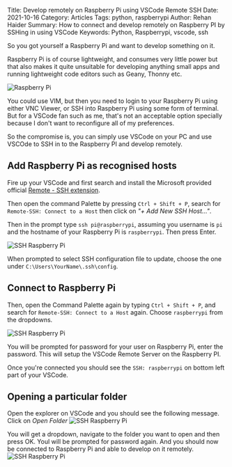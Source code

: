 Title: Develop remotely on Raspberry Pi using VSCode Remote SSH
Date: 2021-10-16
Category: Articles
Tags: python, raspberrypi
Author: Rehan Haider
Summary: How to connect and develop remotely on Raspberry PI by SSHing in using VSCode 
Keywords: Python, Raspberrypi, vscode, ssh


So you got yourself a Raspberry Pi and want to develop something on it. 

Raspberry Pi is of course lightweight, and consumes very little power but that also makes it quite unsuitable for developing anything small apps and running lightweight code editors such as Geany, Thonny etc. 

![Raspberry Pi]({static}/images/s0028/raspberry-pi.png)

You could use VIM, but then you need to login to your Raspberry Pi using either VNC Viewer, or SSH into Raspberry Pi using some form of terminal. But for a VSCode fan such as me, that's not an acceptable option specially because I don't want to reconfigure all of my preferences. 

So the compromise is, you can simply use VSCode on your PC and use VSCOde to SSH in to the Raspberry PI and develop remotely. 

## Add Raspberry Pi as recognised hosts

Fire up your VSCode and first search and install the Microsoft provided official [Remote - SSH extension](https://marketplace.visualstudio.com/items?itemName=ms-vscode-remote.remote-ssh). 

Then open the command Palette by pressing `Ctrl + Shift + P`, search for `Remote-SSH: Connect to a Host` then click on *"+ Add New SSH Host..."*.

Then in the prompt type `ssh pi@raspberrypi`, assuming you username is `pi` and the hostname of your Raspberry Pi is `raspberrypi`. Then press Enter.

![SSH Raspberry Pi]({static}/images/s0028/ssh-command.png)


When prompted to select SSH configuration file to update, choose the one under `C:\Users\YourName\.ssh\config`.

## Connect to Raspberry Pi

Then, open the Command Palette again by typing `Ctrl + Shift + P`, and search for `Remote-SSH: Connect to a Host` again. 
Choose `raspberrypi` from the dropdowns. 

![SSH Raspberry Pi]({static}/images/s0028/ssh-connect.png)

You will be prompted for password for your user on Raspberry Pi, enter the password. This will setup the VSCode Remote Server on the Raspberry PI. 

Once you're connected you should see the `SSH: raspberrypi` on bottom left part of your VSCode. 

## Opening a particular folder
Open the explorer on VSCode and you should see the following message. Click on *Open Folder*
![SSH Raspberry Pi]({static}/images/s0028/ssh-explorer.png)


You will get a dropdown, navigate to the folder you want to open and then press OK. Youl will be prompted for password again. And you should now be connected to Raspberry Pi and able to develop on it remotely. 
![SSH Raspberry Pi]({static}/images/s0028/ssh-vscode.png)